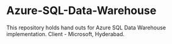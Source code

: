 # Azure-SQL-Data-Warehouse
This repository holds hand outs for Azure SQL Data Warehouse implementation. Client - Microsoft, Hyderabad. 
